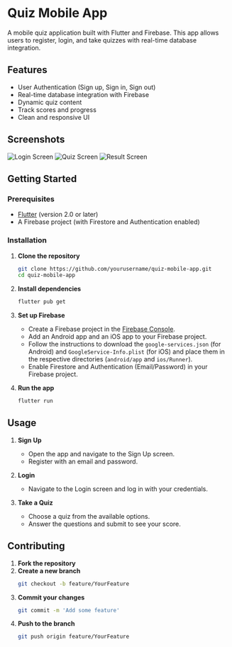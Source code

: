# Quiz Mobile App

A mobile quiz application built with Flutter and Firebase. This app allows users to register, login, and take quizzes with real-time database integration. 

## Features
- User Authentication (Sign up, Sign in, Sign out)
- Real-time database integration with Firebase
- Dynamic quiz content
- Track scores and progress
- Clean and responsive UI

## Screenshots
![Login Screen](screenshots/login.png)
![Quiz Screen](screenshots/quiz.png)
![Result Screen](screenshots/result.png)

## Getting Started

### Prerequisites
- [Flutter](https://flutter.dev/docs/get-started/install) (version 2.0 or later)
- A Firebase project (with Firestore and Authentication enabled)

### Installation

1. **Clone the repository**
    ```sh
    git clone https://github.com/yourusername/quiz-mobile-app.git
    cd quiz-mobile-app
    ```

2. **Install dependencies**
    ```sh
    flutter pub get
    ```

3. **Set up Firebase**
    - Create a Firebase project in the [Firebase Console](https://console.firebase.google.com/).
    - Add an Android app and an iOS app to your Firebase project.
    - Follow the instructions to download the `google-services.json` (for Android) and `GoogleService-Info.plist` (for iOS) and place them in the respective directories (`android/app` and `ios/Runner`).
    - Enable Firestore and Authentication (Email/Password) in your Firebase project.

4. **Run the app**
    ```sh
    flutter run
    ```

## Usage

1. **Sign Up**
    - Open the app and navigate to the Sign Up screen.
    - Register with an email and password.

2. **Login**
    - Navigate to the Login screen and log in with your credentials.

3. **Take a Quiz**
    - Choose a quiz from the available options.
    - Answer the questions and submit to see your score.

## Contributing

1. **Fork the repository**
2. **Create a new branch**
    ```sh
    git checkout -b feature/YourFeature
    ```
3. **Commit your changes**
    ```sh
    git commit -m 'Add some feature'
    ```
4. **Push to the branch**
    ```sh
    git push origin feature/YourFeature
    ```

